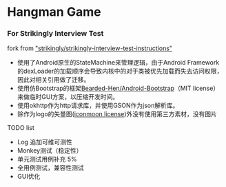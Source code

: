 # Hangman Game
### For Strikingly Interview Test

fork from ["strikingly/strikingly-interview-test-instructions"][1]


 - 使用了Android原生的StateMachine来管理逻辑，由于Android Framework的dexLoader的加载顺序会导致内核中的对于类被优先加载而失去访问权限，因此对相关引用做了迁移。
 - 使用仿Bootstrap的框架[Bearded-Hen/Android-Bootstrap][2]（MIT license）来做临时GUI方案，以压缩开发时间。
 - 使用okhttp作为http请求库，并使用GSON作为json解析库。
 - 除作为logo的矢量图([iconmoon license][3])外没有使用第三方素材，没有图片


 TODO list
 - Log 追加可维可测性
 - Monkey测试（稳定性）
 - 单元测试用例补充   5%
 - 全用例测试，兼容性测试
 - GUI优化
 

  [1]: https://github.com/strikingly/strikingly-interview-test-instructions
  [2]: https://github.com/Bearded-Hen/Android-Bootstrap
  [3]: https://icomoon.io/faq.html
  